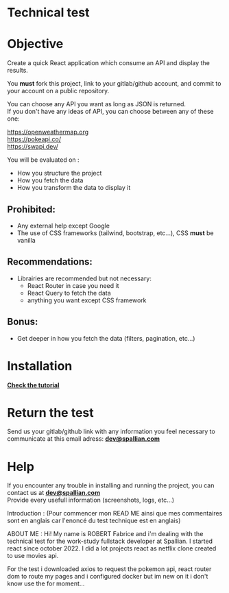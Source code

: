 # **Technical test**

# Objective

Create a quick React application which consume an API and display the results.

You **must** fork this project, link to your gitlab/github account, and commit to your account on a public repository.

You can choose any API you want as long as JSON is returned.  
If you don't have any ideas of API, you can choose between any of these one:

https://openweathermap.org  
https://pokeapi.co/  
https://swapi.dev/

You will be evaluated on :

- How you structure the project
- How you fetch the data
- How you transform the data to display it

## Prohibited:

- Any external help except Google
- The use of CSS frameworks (tailwind, bootstrap, etc...), CSS **must** be vanilla

## Recommendations:

- Librairies are recommended but not necessary:
  - React Router in case you need it
  - React Query to fetch the data
  - anything you want except CSS framework

## Bonus:

- Get deeper in how you fetch the data (filters, pagination, etc...)

# Installation

**[Check the tutorial](install.md)**

# Return the test

Send us your gitlab/github link with any information you feel necessary to communicate at this email adress: **dev@spallian.com**

# Help

If you encounter any trouble in installing and running the project, you can contact us at **dev@spallian.com**  
Provide every usefull information (screenshots, logs, etc...)

<!-- READ ME BY FABRICE -->

Introduction :
(Pour commencer mon READ ME ainsi que mes commentaires sont en anglais car l'enoncé du test technique est en anglais)

ABOUT ME :
Hi! My name is ROBERT Fabrice and i'm dealing with the technical test for the work-study fullstack developer at Spallian.
I started react since october 2022. I did a lot projects react as netflix clone created to use movies api.

For the test i downloaded axios to request the pokemon api, react router dom to route my pages and i configured docker but im new on it i don't know use the for moment...
